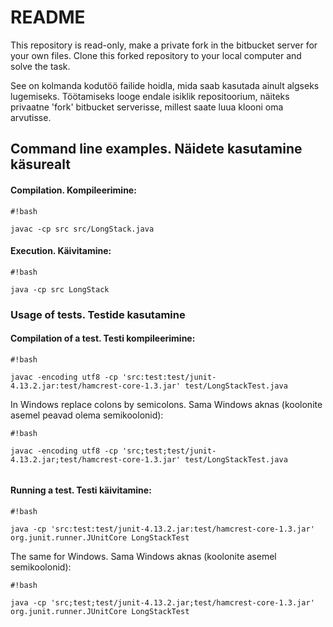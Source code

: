 # README #

This repository is read-only, make a private fork in the bitbucket server
for your own files. Clone this forked repository to your local computer and solve
the task.

See on kolmanda kodutöö failide hoidla, mida saab kasutada ainult algseks lugemiseks.
Töötamiseks looge endale isiklik repositoorium, näiteks privaatne 'fork' bitbucket serverisse, millest saate luua klooni oma arvutisse.

## Command line examples. Näidete kasutamine käsurealt ##
#### Compilation. Kompileerimine: ####

```
#!bash

javac -cp src src/LongStack.java
```

#### Execution. Käivitamine: ####

```
#!bash

java -cp src LongStack
```


### Usage of tests. Testide kasutamine ###
#### Compilation of a test. Testi kompileerimine: ####

```
#!bash

javac -encoding utf8 -cp 'src:test:test/junit-4.13.2.jar:test/hamcrest-core-1.3.jar' test/LongStackTest.java

```
In Windows replace colons by semicolons. Sama Windows aknas (koolonite asemel peavad olema semikoolonid):

```
#!bash

javac -encoding utf8 -cp 'src;test;test/junit-4.13.2.jar;test/hamcrest-core-1.3.jar' test/LongStackTest.java


```

#### Running a test. Testi käivitamine: ####

```
#!bash

java -cp 'src:test:test/junit-4.13.2.jar:test/hamcrest-core-1.3.jar' org.junit.runner.JUnitCore LongStackTest
```

The same for Windows. Sama Windows aknas (koolonite asemel semikoolonid):

```
#!bash

java -cp 'src;test;test/junit-4.13.2.jar;test/hamcrest-core-1.3.jar' org.junit.runner.JUnitCore LongStackTest
```
